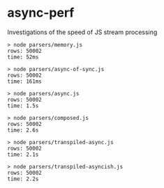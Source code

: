 # async-perf
Investigations of the speed of JS stream processing

```
> node parsers/memory.js       
rows: 50002
time: 52ms

> node parsers/async-of-sync.js 
rows: 50002
time: 161ms

> node parsers/async.js        
rows: 50002
time: 1.5s

> node parsers/composed.js 
rows: 50002
time: 2.6s

> node parsers/transpiled-async.js 
rows: 50002
time: 2.1s

> node parsers/transpiled-asyncish.js
rows: 50002
time: 2.2s
```